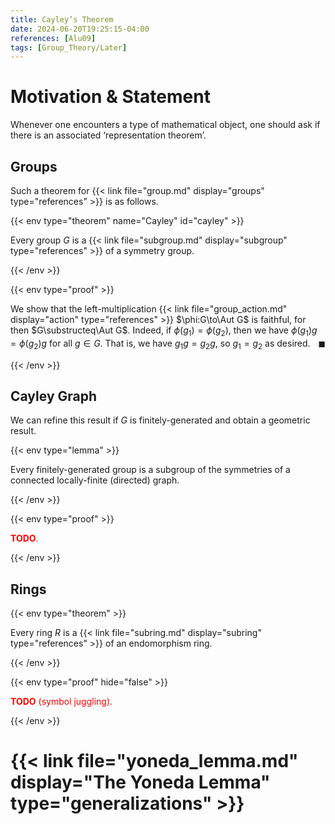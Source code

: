 ```yaml
---
title: Cayley’s Theorem
date: 2024-06-20T19:25:15-04:00
references: [Alu09]
tags: [Group_Theory/Later]
---
```


# Motivation & Statement

Whenever one encounters a type of mathematical object, one should ask if there is an associated ‘representation theorem’.

<h2 id="groups">Groups</h2>

Such a theorem for {{< link file="group.md" display="groups" type="references" >}} is as follows.

{{< env type="theorem" name="Cayley" id="cayley" >}}

Every group $G$ is a {{< link file="subgroup.md" display="subgroup" type="references" >}} of a symmetry group.

{{< /env >}}

{{< env type="proof" >}}

We show that the left-multiplication {{< link file="group_action.md" display="action" type="references" >}} $\phi:G\to\Aut G$ is faithful, for then $G\substructeq\Aut G$. Indeed, if $\phi(g_1)=\phi(g_2)$, then we have $\phi(g_1)g=\phi(g_2)g$ for all $g\in G$. That is, we have $g_1g=g_2g$, so $g_1=g_2$ as desired.<span style="float:right;">$\blacksquare$</span>

{{< /env >}}

## Cayley Graph

We can refine this result if $G$ is finitely-generated and obtain a geometric result.

{{< env type="lemma" >}}

Every finitely-generated group is a subgroup of the symmetries of a connected locally-finite (directed) graph.

{{< /env >}}

{{< env type="proof" >}}

<span style="color:red">**TODO**.</span>

{{< /env >}}

<h2 id="rings">Rings</h2>

{{< env type="theorem" >}}

Every ring $R$ is a {{< link file="subring.md" display="subring" type="references" >}} of an endomorphism ring.

{{< /env >}}

{{< env type="proof" hide="false" >}}

<span style="color:red">**TODO** (symbol juggling).</span>

{{< /env >}}

# {{< link file="yoneda_lemma.md" display="The Yoneda Lemma" type="generalizations" >}}
